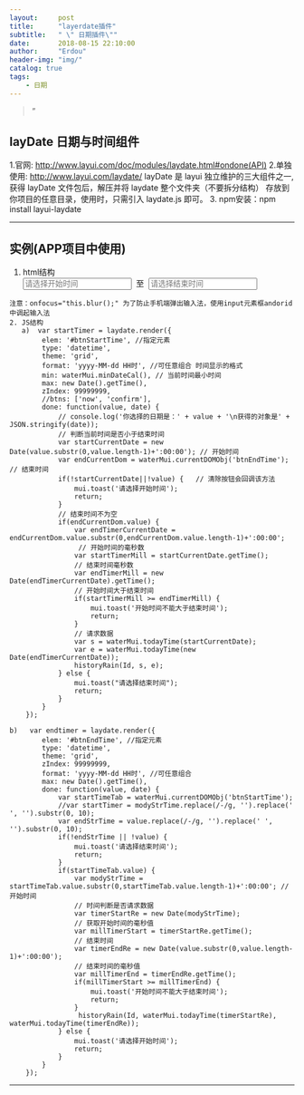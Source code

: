 ```yaml
---
layout:     post
title:      "layerdate插件"
subtitle:   " \" 日期插件\""
date:       2018-08-15 22:10:00
author:     "Erdou"
header-img: "img/"
catalog: true
tags: 
    - 日期
---
```


> ”

## layDate 日期与时间组件
  1.官网:  http://www.layui.com/doc/modules/laydate.html#ondone(API)
  2.单独使用: http://www.layui.com/laydate/  layDate 是 layui 独立维护的三大组件之一,获得 layDate 文件包后，解压并将 laydate 整个文件夹（不要拆分结构） 存放到你项目的任意目录，使用时，只需引入 laydate.js 即可。
  3. npm安装：npm install layui-laydate

---

## 实例(APP项目中使用)   
   1. html结构
        <div class="top_input">
				<input style="width: 40%;" type="text" class="mui-date" id="btnStartTime" onfocus="this.blur();" placeholder="请选择开始时间">
				<span class="text_node">&nbsp;至&nbsp;</span>
				<input style="width: 40%;" type="text" class="mui-date" id="btnEndTime" onfocus="this.blur();" placeholder="请选择结束时间">
		</div>
    注意：onfocus="this.blur();" 为了防止手机端弹出输入法，使用input元素框andorid中调起输入法
    2. JS结构
       a)  var startTimer = laydate.render({
			elem: '#btnStartTime', //指定元素  
			type: 'datetime',
			theme: 'grid',
			format: 'yyyy-MM-dd HH时', //可任意组合 时间显示的格式
            min: waterMui.minDateCal(), // 当前时间最小时间
			max: new Date().getTime(),
			zIndex: 99999999,
			//btns: ['now', 'confirm'],
			done: function(value, date) {
				// console.log('你选择的日期是：' + value + '\n获得的对象是' + JSON.stringify(date));
				// 判断当前时间是否小于结束时间  
				var startCurrentDate = new Date(value.substr(0,value.length-1)+':00:00'); // 开始时间
				var endCurrentDom = waterMui.currentDOMObj('btnEndTime'); // 结束时间				
				if(!startCurrentDate||!value) {   // 清除按钮会回调该方法
					mui.toast('请选择开始时间');
					return;
				}				
				// 结束时间不为空
				if(endCurrentDom.value) {
					var endTimerCurrentDate = endCurrentDom.value.substr(0,endCurrentDom.value.length-1)+':00:00';
					 // 开始时间的毫秒数
					var startTimerMill = startCurrentDate.getTime();
					// 结束时间毫秒数
					var endTimerMill = new Date(endTimerCurrentDate).getTime();
					// 开始时间大于结束时间
					if(startTimerMill >= endTimerMill) {
						mui.toast('开始时间不能大于结束时间');
						return;
					}
					// 请求数据
					var s = waterMui.todayTime(startCurrentDate);
					var e = waterMui.todayTime(new Date(endTimerCurrentDate));
					historyRain(Id, s, e);
				} else {
					mui.toast("请选择结束时间");
					return;
				}
			}
		});

    b)   var endtimer = laydate.render({
			elem: '#btnEndTime', //指定元素  
			type: 'datetime',
			theme: 'grid',
			zIndex: 99999999,
			format: 'yyyy-MM-dd HH时', //可任意组合
			max: new Date().getTime(),
			done: function(value, date) {
				var startTimeTab = waterMui.currentDOMObj('btnStartTime');
				//var startTimer = modyStrTime.replace(/-/g, '').replace(' ', '').substr(0, 10);
				var endStrTime = value.replace(/-/g, '').replace(' ', '').substr(0, 10);
				if(!endStrTime || !value) {
					mui.toast('请选择结束时间');
					return;
				}
				if(startTimeTab.value) {
					var modyStrTime = startTimeTab.value.substr(0,startTimeTab.value.length-1)+':00:00'; // 开始时间
					// 时间判断是否请求数据
					var timerStartRe = new Date(modyStrTime);
					// 获取开始时间的毫秒值
					var millTimerStart = timerStartRe.getTime();
					// 结束时间
					var timerEndRe = new Date(value.substr(0,value.length-1)+':00:00');
					// 结束时间的毫秒值
					var millTimerEnd = timerEndRe.getTime();
					if(millTimerStart >= millTimerEnd) {
						mui.toast('开始时间不能大于结束时间');
						return;
					}
					 historyRain(Id, waterMui.todayTime(timerStartRe), waterMui.todayTime(timerEndRe));
				} else {
					mui.toast('请选择开始时间');
					return;
				}
			}
		});
---

